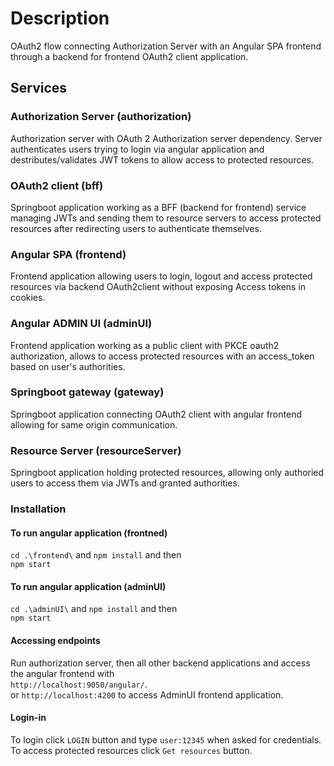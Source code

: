 # Description
OAuth2 flow connecting Authorization Server with an Angular SPA frontend through a backend for frontend OAuth2 client application. 

## Services
### Authorization Server (authorization)
Authorization server with OAuth 2 Authorization server dependency. Server authenticates users trying to login via angular application and destributes/validates JWT tokens to allow access to protected resources.
### OAuth2 client (bff)
Springboot application working as a BFF (backend for frontend) service managing JWTs and sending them to resource servers to access protected resources after redirecting users to authenticate themselves. 
### Angular SPA (frontend)
Frontend application allowing users to login, logout and access protected resources via backend OAuth2client without exposing Access tokens in cookies. 
### Angular ADMIN UI (adminUI)
Frontend application working as a public client with PKCE oauth2 authorization, allows to access protected resources with an access_token based on user's authorities.
### Springboot gateway (gateway)
Springboot application connecting OAuth2 client with angular frontend allowing for same origin communication.
### Resource Server (resourceServer)
Springboot application holding protected resources, allowing only authoried users to access them via JWTs and granted authorities. 
### Installation
#### To run angular application (frontned)
```cd .\frontend\``` and ```npm install``` and then <br> ```npm start```
#### To run angular application (adminUI)
```cd .\adminUI\``` and ```npm install``` and then <br> ```npm start```
#### Accessing endpoints
Run authorization server, then all other backend applications and access the angular frontend with <br>
``` http://localhost:9050/angular/ ```. <br> 
or ```http://localhost:4200``` to access AdminUI frontend application.
#### Login-in
To login click ```LOGIN``` button and type ```user:12345``` when asked for credentials. <br> To access protected resources click ```Get resources``` button.

